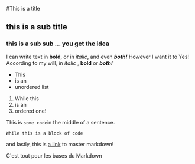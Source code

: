 #This is a title
## this is a sub title
### this is a sub sub ... you get the idea

I can write text in **bold**,
or in *italic*, and even ***both!*** However I want it to
Yes! According to my will, in *italic* , **bold** or ***both!***

- This
- is an
- unordered list

1. While this
2. is an
3. ordered one!

This is `some code`in the middle of a sentence.

```
While this is a block of code
```

and lastly, this is [a link](https://guides.github.com/features/mastering-markdown/) to master markdown!

C'est tout pour les bases du Markdown
